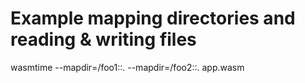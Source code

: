 # Example mapping directories and reading & writing files
wasmtime  --mapdir=/foo1::. --mapdir=/foo2::. app.wasm
